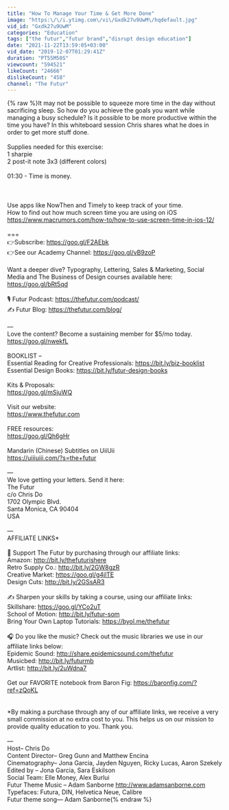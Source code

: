 ```yaml
---
title: "How To Manage Your Time & Get More Done"
image: "https:\/\/i.ytimg.com\/vi\/Gxdk27u9UwM\/hqdefault.jpg"
vid_id: "Gxdk27u9UwM"
categories: "Education"
tags: ["the futur","futur brand","disrupt design education"]
date: "2021-11-22T13:59:05+03:00"
vid_date: "2019-12-07T01:29:41Z"
duration: "PT55M50S"
viewcount: "594521"
likeCount: "24666"
dislikeCount: "458"
channel: "The Futur"
---
```

{% raw %}It may not be possible to squeeze more time in the day without sacrificing sleep. So how do you achieve the goals you want while managing a busy schedule? Is it possible to be more productive within the time you have? In this whiteboard session Chris shares what he does in order to get more stuff done.<br /><br />Supplies needed for this exercise:<br />1 sharpie<br />2 post-it note 3x3 (different colors)<br /><br />01:30 - Time is money.<br /><br /><br /><br />Use apps like NowThen and Timely to keep track of your time.<br />How to find out how much screen time you are using on iOS<br /><a rel="nofollow" target="blank" href="https://www.macrumors.com/how-to/how-to-use-screen-time-in-ios-12/">https://www.macrumors.com/how-to/how-to-use-screen-time-in-ios-12/</a><br /><br />===<br />👉Subscribe: <a rel="nofollow" target="blank" href="https://goo.gl/F2AEbk">https://goo.gl/F2AEbk</a><br />👉See our Academy Channel: <a rel="nofollow" target="blank" href="https://goo.gl/vB9zoP">https://goo.gl/vB9zoP</a><br /><br />Want a deeper dive? Typography, Lettering, Sales &amp; Marketing, Social Media and The Business of Design courses available here:<br /><a rel="nofollow" target="blank" href="https://goo.gl/bRt5qd">https://goo.gl/bRt5qd</a><br /><br />🎙 Futur Podcast:  <a rel="nofollow" target="blank" href="https://thefutur.com/podcast/">https://thefutur.com/podcast/</a><br />✍️ Futur Blog: <a rel="nofollow" target="blank" href="https://thefutur.com/blog/">https://thefutur.com/blog/</a><br /><br />—<br />Love the content? Become a sustaining member for $5/mo today.<br /><a rel="nofollow" target="blank" href="https://goo.gl/nwekfL">https://goo.gl/nwekfL</a><br /><br />BOOKLIST – <br />Essential Reading for Creative Professionals: <a rel="nofollow" target="blank" href="https://bit.ly/biz-booklist">https://bit.ly/biz-booklist</a><br />Essential Design Books: <a rel="nofollow" target="blank" href="https://bit.ly/futur-design-books">https://bit.ly/futur-design-books</a><br /><br />Kits &amp; Proposals:<br /><a rel="nofollow" target="blank" href="https://goo.gl/mSjuWQ">https://goo.gl/mSjuWQ</a><br /><br />Visit our website: <br /><a rel="nofollow" target="blank" href="https://www.thefutur.com">https://www.thefutur.com</a><br /><br />FREE resources: <br /><a rel="nofollow" target="blank" href="https://goo.gl/Qh6gHr">https://goo.gl/Qh6gHr</a><br /><br />Mandarin (Chinese) Subtitles on UiiUii<br /><a rel="nofollow" target="blank" href="https://uiiiuiii.com/?s=the+futur">https://uiiiuiii.com/?s=the+futur</a><br /><br />—<br />We love getting your letters. Send it here:<br />The Futur<br />c/o Chris Do<br />1702 Olympic Blvd.<br />Santa Monica, CA 90404<br />USA<br /><br />—<br />AFFILIATE LINKS*<br /><br />🙏 Support The Futur by purchasing through our affiliate links:<br />Amazon: <a rel="nofollow" target="blank" href="http://bit.ly/thefuturishere">http://bit.ly/thefuturishere</a><br />Retro Supply Co.: <a rel="nofollow" target="blank" href="http://bit.ly/2GW8gzR">http://bit.ly/2GW8gzR</a><br />Creative Market: <a rel="nofollow" target="blank" href="https://goo.gl/g4jlTE">https://goo.gl/g4jlTE</a><br />Design Cuts: <a rel="nofollow" target="blank" href="http://bit.ly/2GSsAR3">http://bit.ly/2GSsAR3</a><br /><br />✍️ Sharpen your skills by taking a course, using our affiliate links:<br />Skillshare: <a rel="nofollow" target="blank" href="https://goo.gl/YCo2uT">https://goo.gl/YCo2uT</a><br />School of Motion: <a rel="nofollow" target="blank" href="http://bit.ly/futur-som">http://bit.ly/futur-som</a><br />Bring Your Own Laptop Tutorials: <a rel="nofollow" target="blank" href="https://byol.me/thefutur">https://byol.me/thefutur</a><br /><br />🎧 Do you like the music? Check out the music libraries we use in our affiliate links below:<br />Epidemic Sound: <a rel="nofollow" target="blank" href="http://share.epidemicsound.com/thefutur">http://share.epidemicsound.com/thefutur</a><br />Musicbed: <a rel="nofollow" target="blank" href="http://bit.ly/futurmb">http://bit.ly/futurmb</a><br />Artlist: <a rel="nofollow" target="blank" href="http://bit.ly/2uWdna7">http://bit.ly/2uWdna7</a><br /><br />Get our FAVORITE notebook from Baron Fig: <a rel="nofollow" target="blank" href="https://baronfig.com/?ref=zQoKL">https://baronfig.com/?ref=zQoKL</a><br /><br /><br />*By making a purchase through any of our affiliate links, we receive a very small commission at no extra cost to you. This helps us on our mission to provide quality education to you. Thank you.<br /><br />—<br />Host– Chris Do<br />Content Director– Greg Gunn and Matthew Encina<br />Cinematography– Jona Garcia, Jayden Nguyen, Ricky Lucas, Aaron Szekely<br />Edited by – Jona Garcia, Sara Eskilson<br />Social Team: Elle Money, Alex Burlui<br />Futur Theme Music – Adam Sanborne <a rel="nofollow" target="blank" href="http://www.adamsanborne.com">http://www.adamsanborne.com</a><br />Typefaces: Futura, DIN, Helvetica Neue, Calibre <br />Futur theme song— Adam Sanborne{% endraw %}
